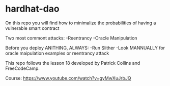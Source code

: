 # hardhat-dao

On this repo you will find how to minimalize the probabilities of having a vulnerable smart contract


Two most commont attacks:
-Reentrancy
-Oracle Manipulation

Before you deploy ANITHING, ALWAYS:
-Run Slither
-Look MANNUALLY for oracle maipulation examples or reentrancy attack

This repo follows the lesson 18 developed by Patrick Collins and FreeCodeCamp.

Course: https://www.youtube.com/watch?v=gyMwXuJrbJQ